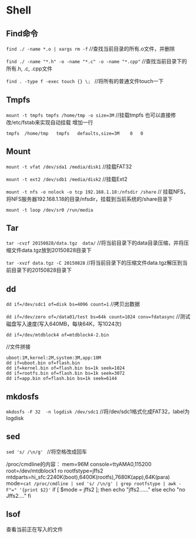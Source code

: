 # Shell

## Find命令

`find ./ -name *.o | xargs rm -f`  //查找当前目录的所有.o文件，并删除

`find ./ -name "*.h" -o -name "*.c" -o -name "*.cpp"` //查找当前目录下的所有.h, .c, .cpp文件

`find . -type f -exec touch {} \; ` //将所有的普通文件touch一下

## Tmpfs
`mount -t tmpfs tmpfs /home/tmp -o size=3M` //挂载tmpfs
也可以直接修改/etc/fstab来实现自动挂载
增加一行

`tmpfs	/home/tmp	tmpfs	defaults,size=3M	0	0`



## Mount
`mount -t vfat /dev/sda1 /media/disk1`   //挂载FAT32

`mount -t ext2 /dev/sdb1 /media/disk2`   //挂载Ext2

`mount -t nfs -o nolock -o tcp 192.168.1.18:/nfsdir /share`   // 挂载NFS，将NFS服务器192.168.1.18的目录/nfsdir，挂载到当前系统的/share目录下

`mount -t loop /dev/sr0 /run/media`


## Tar
`tar -cvzf 20150828/data.tgz  data/`  //将当前目录下的data目录压缩，并将压缩文件data.tgz放到20150828目录下

`tar -xvzf data.tgz -C 20150828`     //将当前目录下的压缩文件data.tgz解压到当前目录下的20150828目录下


## dd

`dd if=/dev/sdc1 of=disk bs=4096 count=1`  //拷贝出数据

`dd if=/dev/zero of=/data01/test bs=64k count=1024 conv=fdatasync` //测试磁盘写入速度(写入640MB，每块64K，写1024次)

`dd if=/dev/mtdblock4 of=mtdblock4-2.bin`

//文件拼接
```
uboot:1M,kernel:2M,system:3M,app:10M
dd if=uboot.bin of=flash.bin 
dd if=kernel.bin of=flash.bin bs=1k seek=1024
dd if=rootfs.bin of=flash.bin bs=1k seek=3072
dd if=app.bin of=flash.bin bs=1k seek=6144
```


## mkdosfs
`mkdosfs -F 32  -n logdisk /dev/sdc1` //将/dev/sdc1格式化成FAT32，label为logdisk

## sed
`sed 's/ /\n/g' ` //将空格改成回车

/proc/cmdline的内容：
mem=96M console=ttyAMA0,115200 root=/dev/mtdblock1 ro rootfstype=jffs2 mtdparts=hi_sfc:2240K(boot),6400K(rootfs),7680K(app),64K(para)
mode=`cat /proc/cmdline | sed 's/ /\n/g' | grep rootfstype | awk -F"=" '{print $2}'`
if [ $mode = jffs2 ]; then
    echo "jffs2......"
else
	echo "no Jffs2...."
fi



## lsof
查看当前正在写入的文件
